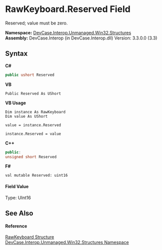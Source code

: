 # RawKeyboard.Reserved Field
 

Reserved; value must be zero.

**Namespace:**&nbsp;<a href="N_DevCase_Interop_Unmanaged_Win32_Structures">DevCase.Interop.Unmanaged.Win32.Structures</a><br />**Assembly:**&nbsp;DevCase.Interop (in DevCase.Interop.dll) Version: 3.3.0.0 (3.3)

## Syntax

**C#**<br />
``` C#
public ushort Reserved
```

**VB**<br />
``` VB
Public Reserved As UShort
```

**VB Usage**<br />
``` VB Usage
Dim instance As RawKeyboard
Dim value As UShort

value = instance.Reserved

instance.Reserved = value
```

**C++**<br />
``` C++
public:
unsigned short Reserved
```

**F#**<br />
``` F#
val mutable Reserved: uint16
```


#### Field Value
Type: UInt16

## See Also


#### Reference
<a href="T_DevCase_Interop_Unmanaged_Win32_Structures_RawKeyboard">RawKeyboard Structure</a><br /><a href="N_DevCase_Interop_Unmanaged_Win32_Structures">DevCase.Interop.Unmanaged.Win32.Structures Namespace</a><br />